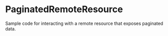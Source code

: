 PaginatedRemoteResource
=======================

Sample code for interacting with a remote resource that exposes paginated data.

